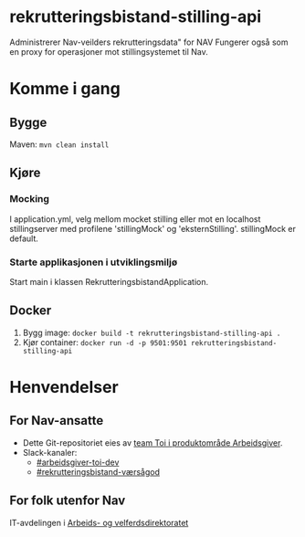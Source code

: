 # rekrutteringsbistand-stilling-api

Administrerer Nav-veilders rekrutteringsdata" for NAV
Fungerer også som en proxy for operasjoner mot stillingsystemet til Nav.

# Komme i gang 
## Bygge
Maven: `mvn clean install`

## Kjøre
### Mocking
I application.yml, velg mellom mocket stilling eller mot en localhost stillingserver med profilene 'stillingMock' og 'eksternStilling'.
stillingMock er default.

### Starte applikasjonen i utviklingsmiljø
Start main i klassen RekrutteringsbistandApplication.

## Docker 
1. Bygg image: `docker build -t rekrutteringsbistand-stilling-api .`
2. Kjør container: `docker run -d -p 9501:9501 rekrutteringsbistand-stilling-api`


# Henvendelser

## For Nav-ansatte

* Dette Git-repositoriet eies
  av [team Toi i produktområde Arbeidsgiver](https://teamkatalog.nav.no/team/76f378c5-eb35-42db-9f4d-0e8197be0131).
* Slack-kanaler:
    * [#arbeidsgiver-toi-dev](https://nav-it.slack.com/archives/C02HTU8DBSR)
    * [#rekrutteringsbistand-værsågod](https://nav-it.slack.com/archives/C02HWV01P54)

## For folk utenfor Nav

IT-avdelingen
i [Arbeids- og velferdsdirektoratet](https://www.nav.no/no/NAV+og+samfunn/Kontakt+NAV/Relatert+informasjon/arbeids-og-velferdsdirektoratet-kontorinformasjon)
